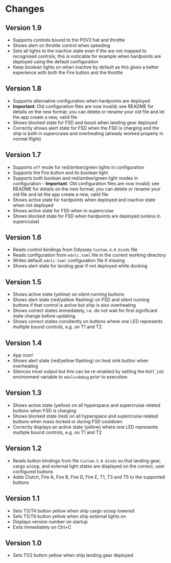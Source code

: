 # Changes

## Version 1.9

- Supports controls bound to the POV2 hat and throttle
- Shows alert on throttle control when speeding
- Sets all lights to the inactive state even if the are not mapped to recognised
  controls; this is noticable for example when hardpoints are deployed using the
  default configuration
- Keep boolean lights on when inactive by default as this gives a better
  experience with both the Fire button and the throttle

## Version 1.8

- Supports alternative configuration when hardpoints are deployed
- **Important**: Old configuration files are now invalid; see README for
  details on the new format; you can delete or rename your old file and let
  the app create a new, valid file
- Shows blocked state for FSD and boost when landing gear deployed
- Correctly shows alert state for FSD when the FSD is charging and the ship is
  both in supercruise and overheating (already worked properly in normal flight)

## Version 1.7

- Supports `off` mode for red/amber/green lights in configuration
- Supports the Fire button and its boolean light
- Supports both boolean and red/amber/green light modes in configuration -
  **Important**: Old configuration files are now invalid; see README for
  details on the new format; you can delete or rename your old file and let
  the app create a new, valid file
- Shows active state for hardpoints when deployed and inactive state when not
  deployed
- Shows active state for FSD when in supercruise
- Shows blocked state for FSD when hardpoints are deployed (unless in
  supercruise)

## Version 1.6

- Reads control bindings from Odyssey `Custom.4.0.binds` file
- Reads configuration from `edxlc.toml` file in the current working directory
- Writes default `edxlc.toml` configuration file if missing
- Shows alert state for landing gear if not deployed while docking

## Version 1.5

- Shows active state (yellow) on silent running buttons
- Shows alert state (red/yellow flashing) on FSD and silent running buttons if
  that control is active but ship is also overheating
- Shows correct states immediately, i.e. do not wait for first significant state
  change before updating.
- Shows correct states consitently on buttons where one LED represents multiple
  bound controls, e.g. on T1 and T2

## Version 1.4

- App icon!
- Shows alert state (red/yellow flashing) on heat sink button when overheating
- Silences most output but this can be re-enabled by setting the `RUST_LOG`
  environment variable to `edxlc=debug` prior to execution

## Version 1.3

- Shows active state (yellow) on all hyperspace and supercruise related buttons
  when FSD is charging
- Shows blocked state (red) on all hyperspace and supercruise related buttons
  when mass-locked or during FSD cooldown
- Correctly displays an active state (yellow) where one LED represents multiple
  bound controls, e.g. on T1 and T2

## Version 1.2

- Reads button bindings from file `Custom.3.0.binds` so that landing gear,
  cargo scoop, and external light states are displayed on the correct, user
  configured buttons
- Adds Clutch, Fire A, Fire B, Fire D, Fire E, T1, T3 and T5 to the supported
  buttons

## Version 1.1

- Sets T3/T4 button yellow when ship cargo scoop lowered
- Sets T5/T6 button yellow when ship external lights on
- Displays version number on startup
- Exits immediately on Ctrl+C

## Version 1.0

- Sets T1/2 button yellow when ship landing gear deployed
